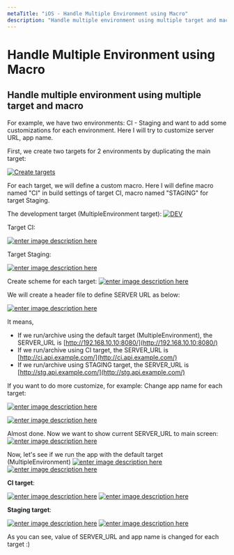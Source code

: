 ```yaml
---
metaTitle: "iOS - Handle Multiple Environment using Macro"
description: "Handle multiple environment using multiple target and macro"
---
```


# Handle Multiple Environment using Macro



## Handle multiple environment using multiple target and macro


For example, we have two environments: CI - Staging and want to add some customizations for each environment. Here I will try to customize server URL, app name.

First, we create two targets for 2 environments by duplicating the main target:

[<img src="http://i.stack.imgur.com/724av.png" alt="Create targets" />](http://i.stack.imgur.com/724av.png)

For each target, we will define a custom macro. Here I will define macro named "CI" in build settings of target CI, macro named "STAGING" for target Staging.

The development target (MultipleEnvironment target):
[<img src="http://i.stack.imgur.com/U42W4.jpg" alt="DEV" />](http://i.stack.imgur.com/U42W4.jpg)

Target CI:

[<img src="http://i.stack.imgur.com/UewwM.jpg" alt="enter image description here" />](http://i.stack.imgur.com/UewwM.jpg)

Target Staging:

[<img src="http://i.stack.imgur.com/yyvPz.jpg" alt="enter image description here" />](http://i.stack.imgur.com/yyvPz.jpg)

Create scheme for each target:
[<img src="http://i.stack.imgur.com/k1uFR.png" alt="enter image description here" />](http://i.stack.imgur.com/k1uFR.png)

We will create a header file to define SERVER URL as below:

[<img src="http://i.stack.imgur.com/FYQyz.png" alt="enter image description here" />](http://i.stack.imgur.com/FYQyz.png)

It means,

- If we run/archive using the default target (MultipleEnvironment), the SERVER_URL is [http://192.168.10.10:8080/](http://192.168.10.10:8080/)
- If we run/archive using CI target, the SERVER_URL is [http://ci.api.example.com/](http://ci.api.example.com/)
- If we run/archive using STAGING target, the SERVER_URL is [http://stg.api.example.com/](http://stg.api.example.com/)

If you want to do more customize, for example: Change app name for each target:

[<img src="http://i.stack.imgur.com/WbNfj.jpg" alt="enter image description here" />](http://i.stack.imgur.com/WbNfj.jpg)

[<img src="http://i.stack.imgur.com/3eKJ0.jpg" alt="enter image description here" />](http://i.stack.imgur.com/3eKJ0.jpg)

Almost done. Now we want to show current SERVER_URL to main screen:
[<img src="http://i.stack.imgur.com/HzQIX.jpg" alt="enter image description here" />](http://i.stack.imgur.com/HzQIX.jpg)

Now, let's see if we run the app with the default target (MultipleEnvironment)
[<img src="http://i.stack.imgur.com/vjuaX.png" alt="enter image description here" />](http://i.stack.imgur.com/vjuaX.png)
[<img src="http://i.stack.imgur.com/N0ysl.png" alt="enter image description here" />](http://i.stack.imgur.com/N0ysl.png)

**CI target**:

[<img src="http://i.stack.imgur.com/A0jKT.png" alt="enter image description here" />](http://i.stack.imgur.com/A0jKT.png)
[<img src="http://i.stack.imgur.com/6DlmC.png" alt="enter image description here" />](http://i.stack.imgur.com/6DlmC.png)

**Staging target**:

[<img src="http://i.stack.imgur.com/YaEAJ.png" alt="enter image description here" />](http://i.stack.imgur.com/YaEAJ.png)
[<img src="http://i.stack.imgur.com/SPfU7.png" alt="enter image description here" />](http://i.stack.imgur.com/SPfU7.png)

As you can see, value of SERVER_URL and app name is changed for each target :)

